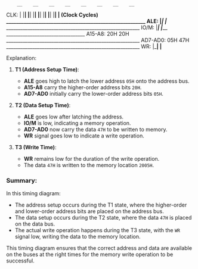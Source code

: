 
        __    __    __    __    __    __    __    __
CLK:   |  |__|  |__|  |__|  |__|  |__|  |__|  |__|  |  (Clock Cycles)
        ________________________________________________________
ALE:   |_____________|                           |_______________
        ________________________________________________________
IO/M:  |_____________|                           |_______________
        _________________________________
A15-A8: 20H                     20H
        ________________________________________________________
AD7-AD0: 05H                     47H
        ________________________________________________________
WR:    |_______________|                          |______________

Explanation:

1. **T1 (Address Setup Time)**:
   - **ALE** goes high to latch the lower address `05H` onto the address bus.
   - **A15-A8** carry the higher-order address bits `20H`.
   - **AD7-AD0** initially carry the lower-order address bits `05H`.

2. **T2 (Data Setup Time)**:
   - **ALE** goes low after latching the address.
   - **IO/M** is low, indicating a memory operation.
   - **AD7-AD0** now carry the data `47H` to be written to memory.
   - **WR** signal goes low to indicate a write operation.

3. **T3 (Write Time)**:
   - **WR** remains low for the duration of the write operation.
   - The data `47H` is written to the memory location `2005H`.

### Summary:

In this timing diagram:
- The address setup occurs during the T1 state, where the higher-order and lower-order address bits are placed on the address bus.
- The data setup occurs during the T2 state, where the data `47H` is placed on the data bus.
- The actual write operation happens during the T3 state, with the `WR` signal low, writing the data to the memory location.

This timing diagram ensures that the correct address and data are available on the buses at the right times for the memory write operation to be successful.
